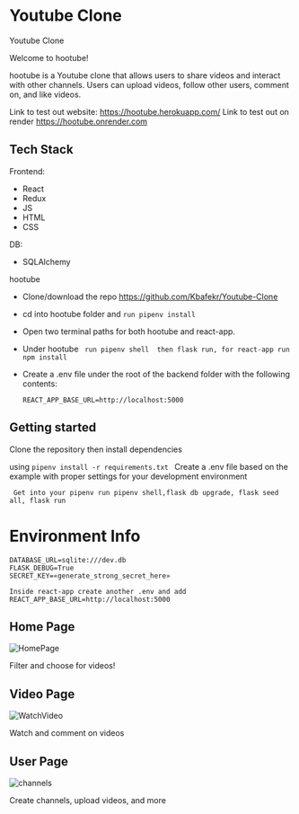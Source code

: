 # Youtube Clone
 Youtube Clone

Welcome to hootube!

hootube is a Youtube clone that allows users to share videos and interact with other channels. Users can upload videos, follow other users, comment on, and like videos.

Link to test out website: https://hootube.herokuapp.com/
Link to test out on render https://hootube.onrender.com

## Tech Stack
 Frontend:
* React
* Redux
* JS
* HTML
* CSS

DB:
* SQLAlchemy  



hootube
* Clone/download the repo https://github.com/Kbafekr/Youtube-Clone

* cd into hootube folder and ``` run pipenv install ```

* Open two terminal paths for both hootube and react-app.
* Under hootube ``` run pipenv shell  then flask run, for react-app run npm install```
* Create a .env file under the root of the backend folder with the following contents:

  ``` REACT_APP_BASE_URL=http://localhost:5000 ```


## Getting started
Clone the repository then install dependencies

using ```pipenv install -r requirements.txt ```
Create a .env file based on the example with proper settings for your development environment


 ``` Get into your pipenv run pipenv shell,flask db upgrade, flask seed all, flask run```



# Environment Info
```
DATABASE_URL=sqlite:///dev.db
FLASK_DEBUG=True
SECRET_KEY=«generate_strong_secret_here» 
```

``` 
Inside react-app create another .env and add     REACT_APP_BASE_URL=http://localhost:5000 

```
## Home Page

![HomePage](https://user-images.githubusercontent.com/98255418/199998141-378c6113-cf1b-4f40-8660-b3af831a9a0c.png)

Filter and choose for videos!


## Video Page

![WatchVideo](https://user-images.githubusercontent.com/98255418/199998374-db3d38d8-a6a5-4061-98ab-6070ce11f475.png)

Watch and comment on videos

## User Page

![channels](https://user-images.githubusercontent.com/98255418/199998412-f0a9ddfe-d03c-4d5f-8b67-ed8239023dfc.png)

Create channels, upload videos, and more
